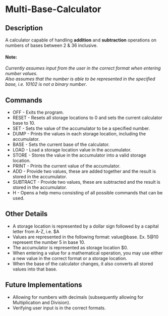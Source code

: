 # Multi-Base-Calculator

## Description

A calculator capable of handling **addition** and **subtraction** operations on numbers of bases between 2 & 36 inclusive. 

#### Note:
*Currently assumes input from the user in the correct format when entering number values*. <br>
*Also assumes that the number is able to be represented in the specified base, i.e. 10102 is not a binary number*. <br>

## Commands

  * OFF - Exits the program.
  * RESET - Resets all storage locations to 0 and sets the current calculator base to 10.
  * SET - Sets the value of the accumulator to be a specified number.
  * DUMP - Prints the values in each storage location, including the accumulator.
  * BASE - Sets the current base of the calculator.
  * LOAD - Load a storage location value in the accumulator.
  * STORE - Stores the value in the accumulator into a valid storage location.
  * PRINT - Prints the current value of the accumulator.
  * ADD - Provide two values, these are added together and the result is stored in the accumulator.
  * SUBTRACT - Provide two values, these are subtracted and the result is stored in the accumulator.
  * H - Opens a help menu consisting of all possible commands that can be used.
  
## Other Details
  * A storage location is represented by a dollar sign followed by a capital letter from A-Z, i.e. $A
  * Values are represented in the following format: value@base. Ex. 5@10 represent the number 5 in base 10.
  * The accumulator is represented as storage location $0.
  * When entering a value for a mathematical operation, you may use either a new value in the correct format or a storage location.
  * When the base of the calculator changes, it also converts all stored values into that base.
  
## Future Implementations
  * Allowing for numbers with decimals (subsequently allowing for Multiplication and Division).
  * Verifying user input is in the correct formats.
  <br>
  
  
